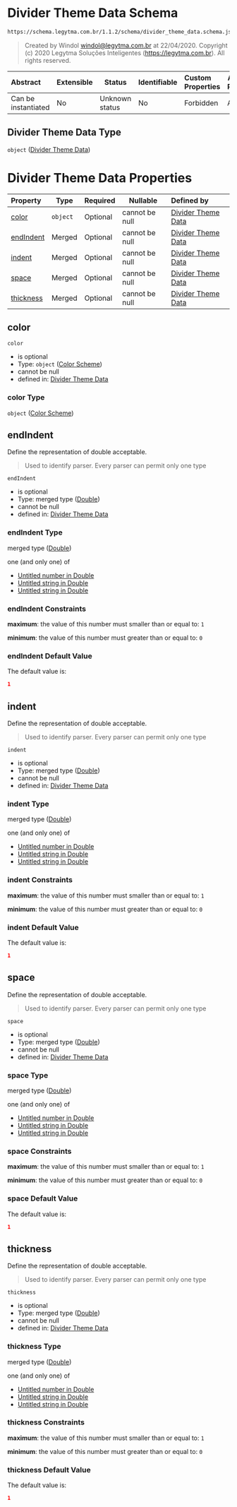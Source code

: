 # Divider Theme Data Schema

```txt
https://schema.legytma.com.br/1.1.2/schema/divider_theme_data.schema.json
```




> Created by Windol [windol@legytma.com.br](mailto:windol@legytma.com.br) at 22/04/2020.
> Copyright (c) 2020 Legytma Soluções Inteligentes (<https://legytma.com.br>). All rights reserved.
>

| Abstract            | Extensible | Status         | Identifiable | Custom Properties | Additional Properties | Access Restrictions | Defined In                                                                                        |
| :------------------ | ---------- | -------------- | ------------ | :---------------- | --------------------- | ------------------- | ------------------------------------------------------------------------------------------------- |
| Can be instantiated | No         | Unknown status | No           | Forbidden         | Allowed               | none                | [divider_theme_data.schema.json](../schema/divider_theme_data.schema.json) |

## Divider Theme Data Type

`object` ([Divider Theme Data](divider_theme_data.md))

# Divider Theme Data Properties

| Property                | Type     | Required | Nullable       | Defined by                                                                                                                                                      |
| :---------------------- | -------- | -------- | -------------- | :-------------------------------------------------------------------------------------------------------------------------------------------------------------- |
| [color](#color)         | `object` | Optional | cannot be null | [Divider Theme Data](button_theme_data-properties-color-scheme.md) |
| [endIndent](#endIndent) | Merged   | Optional | cannot be null | [Divider Theme Data](app_bar_theme-properties-double.md)             |
| [indent](#indent)       | Merged   | Optional | cannot be null | [Divider Theme Data](app_bar_theme-properties-double.md)                |
| [space](#space)         | Merged   | Optional | cannot be null | [Divider Theme Data](app_bar_theme-properties-double.md)                 |
| [thickness](#thickness) | Merged   | Optional | cannot be null | [Divider Theme Data](app_bar_theme-properties-double.md)             |

## color




`color`

-   is optional
-   Type: `object` ([Color Scheme](button_theme_data-properties-color-scheme.md))
-   cannot be null
-   defined in: [Divider Theme Data](button_theme_data-properties-color-scheme.md)

### color Type

`object` ([Color Scheme](button_theme_data-properties-color-scheme.md))

## endIndent

Define the representation of double acceptable.


> Used to identify parser. Every parser can permit only one type
>

`endIndent`

-   is optional
-   Type: merged type ([Double](app_bar_theme-properties-double.md))
-   cannot be null
-   defined in: [Divider Theme Data](app_bar_theme-properties-double.md)

### endIndent Type

merged type ([Double](app_bar_theme-properties-double.md))

one (and only one) of

-   [Untitled number in Double](double-oneof-0.md)
-   [Untitled string in Double](double-oneof-1.md)
-   [Untitled string in Double](double-oneof-2.md)

### endIndent Constraints

**maximum**: the value of this number must smaller than or equal to: `1`

**minimum**: the value of this number must greater than or equal to: `0`

### endIndent Default Value

The default value is:

```json
1
```

## indent

Define the representation of double acceptable.


> Used to identify parser. Every parser can permit only one type
>

`indent`

-   is optional
-   Type: merged type ([Double](app_bar_theme-properties-double.md))
-   cannot be null
-   defined in: [Divider Theme Data](app_bar_theme-properties-double.md)

### indent Type

merged type ([Double](app_bar_theme-properties-double.md))

one (and only one) of

-   [Untitled number in Double](double-oneof-0.md)
-   [Untitled string in Double](double-oneof-1.md)
-   [Untitled string in Double](double-oneof-2.md)

### indent Constraints

**maximum**: the value of this number must smaller than or equal to: `1`

**minimum**: the value of this number must greater than or equal to: `0`

### indent Default Value

The default value is:

```json
1
```

## space

Define the representation of double acceptable.


> Used to identify parser. Every parser can permit only one type
>

`space`

-   is optional
-   Type: merged type ([Double](app_bar_theme-properties-double.md))
-   cannot be null
-   defined in: [Divider Theme Data](app_bar_theme-properties-double.md)

### space Type

merged type ([Double](app_bar_theme-properties-double.md))

one (and only one) of

-   [Untitled number in Double](double-oneof-0.md)
-   [Untitled string in Double](double-oneof-1.md)
-   [Untitled string in Double](double-oneof-2.md)

### space Constraints

**maximum**: the value of this number must smaller than or equal to: `1`

**minimum**: the value of this number must greater than or equal to: `0`

### space Default Value

The default value is:

```json
1
```

## thickness

Define the representation of double acceptable.


> Used to identify parser. Every parser can permit only one type
>

`thickness`

-   is optional
-   Type: merged type ([Double](app_bar_theme-properties-double.md))
-   cannot be null
-   defined in: [Divider Theme Data](app_bar_theme-properties-double.md)

### thickness Type

merged type ([Double](app_bar_theme-properties-double.md))

one (and only one) of

-   [Untitled number in Double](double-oneof-0.md)
-   [Untitled string in Double](double-oneof-1.md)
-   [Untitled string in Double](double-oneof-2.md)

### thickness Constraints

**maximum**: the value of this number must smaller than or equal to: `1`

**minimum**: the value of this number must greater than or equal to: `0`

### thickness Default Value

The default value is:

```json
1
```
